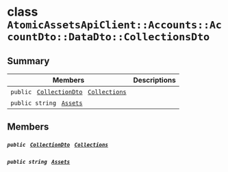 # class `AtomicAssetsApiClient::Accounts::AccountDto::DataDto::CollectionsDto` 

## Summary

 Members                                | Descriptions                                
----------------------------------------|---------------------------------------------
`public ` [`CollectionDto`](.github/workflows/documentation/md/AtomicAssetsApiClient--Collections--CollectionDto.md#class_atomic_assets_api_client_1_1_collections_1_1_collection_dto)` ` [`Collections`](#class_atomic_assets_api_client_1_1_accounts_1_1_account_dto_1_1_data_dto_1_1_collections_dto_1ab610802f7fd7633c76b25d1fc08e51e7) | 
`public string ` [`Assets`](#class_atomic_assets_api_client_1_1_accounts_1_1_account_dto_1_1_data_dto_1_1_collections_dto_1add7a6c8721ab494bfbb6bec5c0de3ede) | 

## Members

##### `public ` [`CollectionDto`](.github/workflows/documentation/md/AtomicAssetsApiClient--Collections--CollectionDto.md#class_atomic_assets_api_client_1_1_collections_1_1_collection_dto)` ` [`Collections`](#class_atomic_assets_api_client_1_1_accounts_1_1_account_dto_1_1_data_dto_1_1_collections_dto_1ab610802f7fd7633c76b25d1fc08e51e7) 

##### `public string ` [`Assets`](#class_atomic_assets_api_client_1_1_accounts_1_1_account_dto_1_1_data_dto_1_1_collections_dto_1add7a6c8721ab494bfbb6bec5c0de3ede) 

